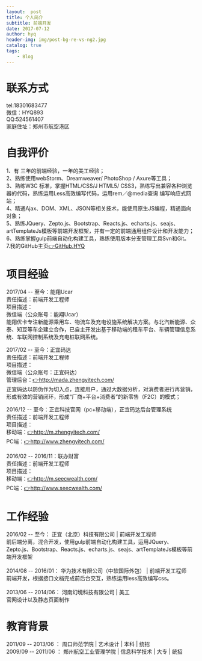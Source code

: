 ```yaml
---
layout:  post
title: 个人简介
subtitle: 前端开发
date: 2017-07-12
author: hyq
header-img: img/post-bg-re-vs-ng2.jpg
catalog: true
tags:
    - Blog
---
```


# 联系方式
tel:18301683477<br/>
微信：HYQ893<br/>
QQ:524561407<br/>
家庭住址：郑州市航空港区

# 自我评价

1、有 三年的前端经验，一年的美工经验；<br/>
2、熟练使用webStorm、Dreamweaver/ PhotoShop / Axure等工具；<br/>
3、熟练W3C 标准，掌握HTML/CSS/J HTML5/ CSS3，熟练写出兼容各种浏览器的代码，熟练运用Less高效编写代码，运用rem／@media查询 编写响应式网站；<br/>
4、精通Ajax、DOM、XML、JSON等相关技术，能使用原生JS编程，精通面向对象；<br/>
5、熟练JQuery、Zepto.js、Bootstrap、Reacts.js、echarts.js、seajs、artTemplateJs模板等前端开发框架，并有一定的前端通用组件设计和开发能力；<br/>
6、熟练掌握gulp前端自动化构建工具，熟练使用版本分支管理工具Svn和Git。<br/>
7.我的GitHub主页<a href="https://github.com/hanyuqian">👉GitHub.HYQ</a>

# 项目经验
2017/04 -- 至今：能翔Ucar<br/>
责任描述：前端开发工程师<br/>
项目描述：<br/>
微信端（公众账号：能翔Ucar） <br/>
能翔优卡专注新能源乘用车、物流车及充电设施系统解决方案。与北汽新能源、众泰、知豆等车企建立合作，已自主开发出基于移动端的租车平台、车辆管理信息系统、车联网控制系统及充电桩联网系统。<br/>

2017/02 -- 至今：正宜码达<br/>
责任描述：前端开发工程师<br/>
项目描述：<br/>
微信端（公众账号：正宜码达）  <br/>
管理后台：<a href="http://mada.zhengyitech.com/">👉http://mada.zhengyitech.com/</a> <br/>
正宜码达以防伪作为切入点，连接用户，通过大数据分析，对消费者进行再营销，形成有效的营销闭环，形成“厂商+平台+消费者”的新零售（F2C）的模式；<br/>

2016/12 -- 至今：正宜科技官网（pc+移动端），正宜码达后台管理系统<br/>
责任描述：前端开发工程师<br/>
项目描述：<br/>
移动端：<a href="http://m.zhengyitech.com/">👉http://m.zhengyitech.com/</a> <br/>
PC端：<a href="http://www.zhengyitech.com/">👉http://www.zhengyitech.com/</a><br/> 

2016/02 -- 2016/11：联办财富<br/>
责任描述：前端开发工程师<br/>
项目描述：<br/>
移动端：<a href="http://m.seecwealth.com/">👉http://m.seecwealth.com/</a> <br/>
PC端：<a href="http://www.seecwealth.com/">👉http://www.seecwealth.com/</a><br/>


# 工作经验

2016/02 -- 至今：	正宜（北京）科技有限公司 | 前端开发工程师<br/>
前后端分离，混合开发，使用gulp前端自动化构建工具，运用JQuery、Zepto.js、Bootstrap、Reacts.js、echarts.js、seajs、artTemplateJs模板等前端开发框架<br/><br/>
2014/08 -- 2016/01：	华为技术有限公司（中软国际外包） | 前端开发工程师<br/>
前端开发，根据接口文档完成前后台交互，熟练运用less高效编写css。<br/><br/>
2013/06 -- 2014/06：	河南幻境科技有限公司 | 美工<br/>
官网设计以及静态页面制作<br/>

# 教育背景

2011/09 -- 2013/06 ： 周口师范学院 | 艺术设计 | 本科 | 统招<br/>
2009/09 -- 2011/06 ： 郑州航空工业管理学院 | 信息科学技术 | 大专 | 统招<br/>
